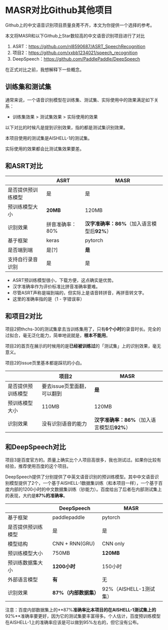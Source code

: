 # MASR对比Github其他项目

Github上的中文语音识别项目质量良莠不齐，本文为你提供一个选择的参考。

本文将MASR和以下Github上Star数较高的中文语音识别项目进行了对比

1. ASRT：https://github.com/nl8590687/ASRT_SpeechRecognition
2. 项目2：https://github.com/xxbb1234021/speech_recognition
3. DeepSpeech：https://github.com/PaddlePaddle/DeepSpeech

在正式对比之前，我想解释下一些概念。

## 训练集和测试集

通常来说，一个语音识别模型在训练集、测试集、实际使用中的效果满足如下关系：

* 训练集效果 > 测试集效果 > 实际使用的效果

以下对比的时候凡是提到识别效果，指的都是测试集识别效果。

本项目使用的测试集是AISHELL-1的测试集。

实际使用的效果都会比测试集效果要差。

## 和ASRT对比

|                    | ASRT            | MASR                                         |
| ------------------ | --------------- | -------------------------------------------- |
| 是否提供预训练模型 | 是              | 是                                           |
| 预训练模型大小     | **20MB**        | 120MB                                        |
| 识别效果           | 拼音准确率：80% | **汉字准确率：86%**（加入语言模型后**92%**） |
| 基于框架           | keras           | pytorch                                      |
| 是否端到端         | 是[?]           | **是**                                       |
| 支持自行录音识别   | 是              | 是                                           |

* ASRT预训练模型很小，下载方便，这点确实是优势。
* 汉字准确率作为评价标准比拼音准确率要难。
* 尽管ASRT声称是端到端的，但实际上是语音转拼音，再拼音转文字。
* 这里的准确率指的是（1 - 字错误率）

## 和项目2对比

项目2把thchs-30的测试集拿去当训练集用了，只有**6个小时**的录音时长。完全的过拟合，毫无泛化能力，简单地说就是，**根本不能用**。

项目2的首页在展示的时候用的是**已经被训练过**的「测试集」上的识别效果，毫无意义。

项目2的issue页里基本都是踩坑的小白。

|                    | 项目2                       | MASR                                         |
| ------------------ | --------------------------- | -------------------------------------------- |
| 是否提供预训练模型 | 要去issue页里面翻，可以翻到 | **是**                                       |
| 预训练模型大小     | 110MB                       | 120MB                                        |
| 识别效果           | 没有识别语音的能力          | **汉字准确率：86%**（加入语言模型后**92%**） |

## 和DeepSpeech对比

项目3是百度官方的。质量上确实比个人项目高很多，我也测试过。如果你比较有经验，推荐使用百度的这个项目。

DeepSpeech提供了分别提供了中英文语音识别的预训练模型。其中中文语音识别模型提供了2个，一个基于AISHELL-1数据集训练（和本项目一样），一个基于百度内部的1200小时的中文数据集训练（钞能力）。百度给出了后者在内部测试集上的表现，大约是**87%的准确率**。

|                    | DeepSpeech            | MASR                   |
| ------------------ | --------------------- | ---------------------- |
| 基于框架           | paddlepaddle          | pytorch                |
| 是否提供预训练模型 | 是                    | 是                     |
| 模型结构           | CNN + RNN(GRU)        | CNN only               |
| 预训练模型大小     | 750MB                 | **120MB**              |
| 预训练数据集大小   | **1200小时**          | 150小时                |
| 外部语言模型       | **有**                | 无                     |
| 识别效果           | **87%（内部数据集）** | 92%（AISHELL-1测试集） |

注意：百度内部数据集上的**87%**准确率比本项目的在AISHELL-1测试集上的**92%**准确率要更好，因为它的测试集要丰富得多。个人估计，百度预训练模型在AISHELL-1上的准确率应该是可以做到95%左右的，但它没有公布。